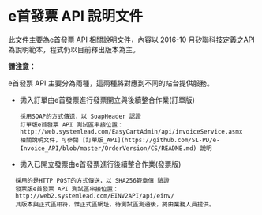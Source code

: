 # e首發票 API 說明文件

此文件主要為e首發票 API 相關說明文件，內容以 2016-10 月矽聯科技定義之API為說明範本，程式仍以目前釋出版本為主。

**請注意：**

e首發票 API 主要分為兩種，這兩種將對應到不同的站台提供服務。

* 拋入訂單由e首發票進行發票開立與後續整合作業(訂單版)

  ```
  採用SOAP的方式傳送，以 SoapHeader 認證
  訂單版e首發票 API 測試區串接位置：
  http://web.systemlead.com/EasyCartAdmin/api/invoiceService.asmx
  相關說明文件，可參閱 [訂單版_API](https://github.com/SL-PD/e-Invoice_API/blob/master/OrderVersion/CS/README.md) 說明
  ```

* 拋入已開立發票由e首發票進行後續整合作業(發票版)
```
  採用的是HTTP POST的方式傳送，以 SHA256簽章值 驗證
  發票版e首發票 API 測試區串接位置：
  http://web2.systemlead.com/EINV2API/api/einv/
  其版本與正式區相符，惟正式區網址，待測試區測通後，將由業務人員提供。
```  
